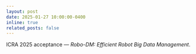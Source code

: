```yaml
---
layout: post
date: 2025-01-27 10:00:00-0400
inline: true
related_posts: false
---
```


ICRA 2025 acceptance — *Robo-DM: Efficient Robot Big Data Management*.
